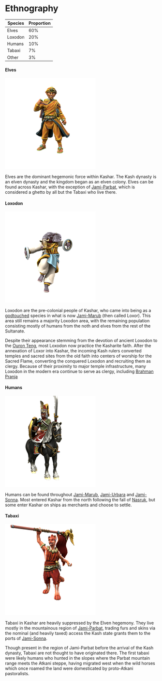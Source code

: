# Ethnography

| Species | Proportion |
| --- | --- |
| Elves | 60% |
| Loxodon | 20% |
| Humans | 10% |
| Tabaxi | 7% |
| Other | 3% |

#### Elves
![Kash Pasanhara, Sultan](people/KashPasanhara.png)

Elves are the dominant hegemonic force within Kashar. The Kash dynasty is an elven dynasty and the kingdom began as an elven colony. Elves can be found across Kashar, with the exception of [Jami-Parbat](/places/kashar/geography#jami-parbat), which is considered a ghetto by all but the Tabaxi who live there.

#### Loxodon
![Brahman Pranja, leader of the Kasharite faith](people/pranja.png)

Loxodon are the pre-colonial people of Kashar, who came into being as a [godtouched](/lore/species/godtouched) species in what is now [Jami-Marub](/places/kashar/geography#jami-marub) (then called Loxor). This area still remains a majority Loxodon area, with the remaining population consisting mostly of humans from the noth and elves from the rest of the Sultanate.

Despite their appearance stemming from the devotion of ancient Loxodon to the [Ouron Teng](lore/cosmology/fey/skyfather), most Loxodon now practice the Kasharite faith. After the annexation of Loxor into Kashar, the incoming Kash rulers converted temples and sacred sites from the old faith into centers of worship for the Sacred Flame, converting the conquered Loxodon and recruiting them as clergy. Because of their proximity to major temple infrastructure, many Loxodon in the modern era continue to serve as clergy, including [Brahman Pranja](/places/kashar/people/pranja)

#### Humans
![Yapmak Pasha, hussar commander](people/Yapmak.png)

Humans can be found throughout [Jami-Marub](/places/kashar/geography#jami-marub), [Jami-Urbara](/places/kashar/geography#jami-urbara) and [Jami-Sonna](/places/kashar/geography#jami-sonna). Most entered Kashar from the north following the fall of [Nasruk](/places/nasruk), but some enter Kashar on ships as merchants and choose to settle.

#### Tabaxi
![Unna Kausala, leader of the anti-Kash rebellion](people/UnnaKausala.png)

Tabaxi in Kashar are heavily suppressed by the Elven hegemony. They live mostly in the mountainous region of [Jami-Parbat](/places/kashar/geography#jami-parbat), trading furs and skins via the nominal (and heavily taxed) access the Kash state grants them to the ports of [Jami-Sonna](/places/kashar/geography#jami-sonna). 

Though present in the region of Jami-Parbat before the arrival of the Kash dynasty, Tabaxi are not thought to have originated there. The first tabaxi were likely humans who hunted in the slopes where the Parbat mountain range meets the Atkani steppe, having migrated west when the wild horses which once roamed the land were domesticated by proto-Atkani pastoralists.